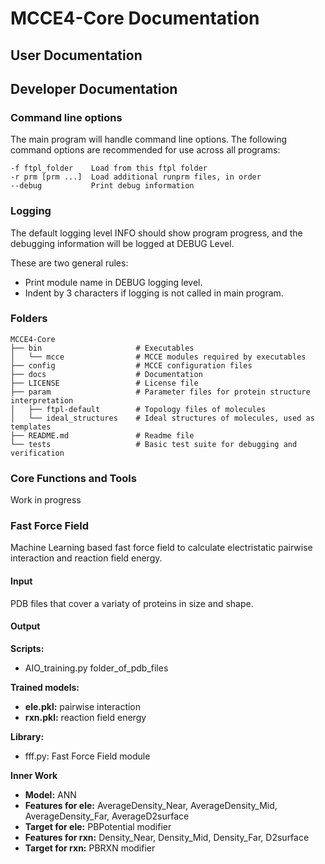# MCCE4-Core Documentation

## User Documentation

## Developer Documentation

### Command line options
The main program will handle command line options. The following command options are recommended for use across all programs:

```
-f ftpl_folder    Load from this ftpl folder
-r prm [prm ...]  Load additional runprm files, in order
--debug           Print debug information
```

### Logging
The default logging level INFO should show program progress, and the debugging information will be logged at DEBUG Level.

These are two general rules:
- Print module name in DEBUG logging level.
- Indent by 3 characters if logging is not called in main program.



### Folders
```
MCCE4-Core
├── bin                     # Executables
│   └── mcce                # MCCE modules required by executables
├── config                  # MCCE configuration files
├── docs                    # Documentation
├── LICENSE                 # License file
├── param                   # Parameter files for protein structure interpretation
│   ├── ftpl-default        # Topology files of molecules
│   └── ideal_structures    # Ideal structures of molecules, used as templates
├── README.md               # Readme file
└── tests                   # Basic test suite for debugging and verification
```

### Core Functions and Tools
Work in progress

### Fast Force Field
Machine Learning based fast force field to calculate electristatic pairwise interaction and reaction field energy.

#### Input
PDB files that cover a variaty of proteins in size and shape.

#### Output
**Scripts:**

- AIO_training.py folder_of_pdb_files

**Trained models:**

- **ele.pkl:** pairwise interaction
- **rxn.pkl:** reaction field energy

**Library:**

- fff.py: Fast Force Field module

**Inner Work**

- **Model:** ANN
- **Features for ele:** AverageDensity_Near, AverageDensity_Mid, AverageDensity_Far, AverageD2surface
- **Target for ele:** PBPotential modifier 
- **Features for rxn:** Density_Near, Density_Mid, Density_Far, D2surface
- **Target for rxn:** PBRXN modifier 
